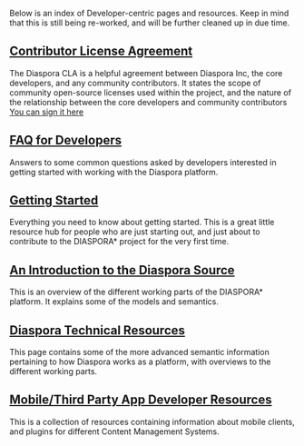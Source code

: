 Below is an index of Developer-centric pages and resources. Keep in mind that this is still being re-worked, and will be further cleaned up in due time.

## [Contributor License Agreement](https://github.com/diaspora/diaspora/wiki/New-CLA--12-13-10)
The Diaspora CLA is a helpful agreement between Diaspora Inc, the core developers, and any community contributors. It states the scope of community open-source licenses used within the project, and the nature of the relationship between the core developers and community contributors  [You can sign it here](https://spreadsheets.google.com/a/joindiaspora.com/spreadsheet/viewform?formkey=dFdRTnY0TGtfaklKQXZNUndsMlJ2eGc6MQ)

## [FAQ for Developers](https://github.com/diaspora/diaspora/wiki/FAQ-for-Developers)
Answers to some common questions asked by developers interested in getting started with working with the Diaspora platform.

## [Getting Started](https://github.com/diaspora/diaspora/wiki/Getting-Started-With-Contributing)
Everything you need to know about getting started. This is a great little resource hub for people who are just starting out, and just about to contribute to the DIASPORA* project for the very first time.

## [An Introduction to the Diaspora Source](https://github.com/diaspora/diaspora/wiki/An-Introduction-to-the-Diaspora-Source)
This is an overview of the different working parts of the DIASPORA* platform. It explains some of the models and semantics.

## [Diaspora Technical Resources](https://github.com/diaspora/diaspora/wiki/Technical-Details)
This page contains some of the more advanced semantic information pertaining to how Diaspora works as a platform, with overviews to the different working parts.

## [Mobile/Third Party App Developer Resources]()
This is a collection of resources containing information about mobile clients, and plugins for different Content Management Systems.